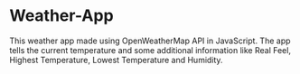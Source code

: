 # Weather-App
This weather app made using OpenWeatherMap API in JavaScript. The app tells the current temperature and some additional information like Real Feel, Highest Temperature, Lowest Temperature and Humidity.
